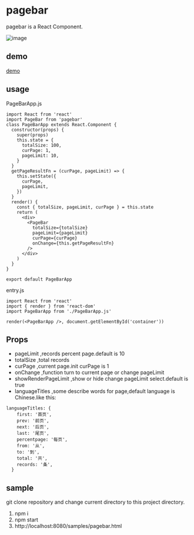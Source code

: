 # pagebar
  pagebar is a React Component.
  
  ![image](http://resource.itbegin.com/imgs/waennpm/pagebar.png)


## demo

[demo](http://resource.itbegin.com/openprj/pagebar/samples/pagebar.html)


## usage

PageBarApp.js

```
import React from 'react'
import PageBar from 'pagebar'
class PageBarApp extends React.Component {
  constructor(props) {
    super(props)
    this.state = {
      totalSize: 100,
      curPage: 1,
      pageLimit: 10,
    }
  }
  getPageResultFn = (curPage, pageLimit) => {
    this.setState({
      curPage,
      pageLimit,
    })
  }
  render() {
    const { totalSize, pageLimit, curPage } = this.state
    return (
      <div>
        <PageBar
          totalSize={totalSize}
          pageLimit={pageLimit}
          curPage={curPage}
          onChange={this.getPageResultFn}
        />
      </div>
    )
  }
}

export default PageBarApp
```

entry.js

```
import React from 'react'
import { render } from 'react-dom'
import PageBarApp from './PageBarApp.js'

render(<PageBarApp />, document.getElementById('container'))
```

## Props
* pageLimit ,records percent page.default is 10
* totalSize ,total records
* curPage ,current page.init curPage is 1
* onChange ,function turn to current page or change pageLimit
* showRenderPageLimit ,show or hide change pageLimit select.default is true
* languageTitles ,some describe words for page,default language is Chinese.like this:

```
languageTitles: {
    first: '首页',
    prev: '前页',
    next: '后页',
    last: '尾页',
    percentpage: '每页',
    from: '从',
    to: '到',
    total: '共',
    records: '条',
  }
```

## sample

git clone repository and change current directory to this project directory.

1. npm i
2. npm start
3. http://localhost:8080/samples/pagebar.html